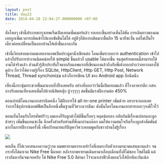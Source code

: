 ```yaml
---
layout: post
title: day23
date: 2014-04-28 22:04:27.000000000 +07:00
---
```

ฮัลโหลๆ เช้านี้ประเทศกรุงเทพเริ่มเปิดเทอมซั่มเมอร์แล้ว รถเยอะขึ้นอย่างเห็นได้ชัด การเดินทางของผมเลยถูกเพิ่มเวลารถติดเข้าไปแบบขัดขืนไม่ได้ อยู่ดีๆก็ต้องรถติดมากขึ้นอีก 15 นาทีซะงั้น แต่ไม่เป็นไรเดี๋ยวค่อยเปลี่ยนเป็นออกบ้านให้เช้าขึ้นเอาละกัน

เช้านี้เงียบสงบมากผมเลยเอาแอพเปิดประตูมานั่งเขียนต่อ โดนเพิ่มระบบการ authentication เข้าไป แล้วก็ปรับการทำงานนิดหน่อยให้ simple ขึ้นแล้วก็ usable ได้มากขึ้น จนสุดท้ายตอนนี้สามารถใช้งานได้จริงแล้ว ส่วนตัวรู้สึกประทับใจมากกับแอพแรกที่เขียนเองแล้วถึงกับพี่เค้าออกปากว่าอยากลองใช้ดูบ้าง ถือว่าได้ความรู้เรื่อง SQLite, HttpClient, Http GET, Http Post, Network Thread, Thread synchoniza แล้วก็การเขียน UI ของ Android app อีกนิดนึง

เที่ยงนี้กระชุ่มกระชวยขึ้นมาแบบบึ๋งปั๋งเลยครับ อย่างที่บอกว่าวันนี้เปิดเทอมแล้ว ที่โรงอาหารตึก กสท. บางรักตอนเที่ยงเลยเต็มไปด้วยนิสิตหญิง อู้วๆๆๆๆ สดชื่นมีแรงฝึกงานต่อ 450%

ตอนบ่ายมีโดนงานเอกสารนิดหนึ่ง ได้ฝึกการใช้ all-in-one printer เพิ่มด้วย อยากจะบอกเลยว่าการใช้อุปกรณ์ออฟฟิศเป็นอีกหนึ่งพื้นฐานที่วิศวะควรมีนะ ดังนั้นใครโดนงานเอกสารเยอะๆจงดีใจไว้

ตอนเย็นโดนรับโทรศัพท์รัวๆ ผมเองก็รับลูกค้าได้ดีขึ้นเรื่อยๆ หลุดน้อยลง กลับกันมีเรื่องแปลกและลูกค้าฮาๆ เพิ่มขึ้นแทนซะงั้น อีกครั้งสำหรับท่านที่พึ่งมาอ่านบล๊อก ผมให้ความสนใจกับเรื่องลูกค้าสัมพันธ์มากในการฝึกงานครั้งนี้ เพื่อเป้าหมายแก้ปัญหาวิศวะคอมพูดกับชาวบ้านไม่รู้เรื่อง

![](https://lh6.googleusercontent.com/-1U62LON00KY/U15YHy_WobI/AAAAAAAAFYQ/UtNEaOHgwiA/w1153-h865-no/IMG_20140428_181921.jpg)

ตกเย็น ก็ได้เวลาสนองความวู่วาม ผมพยายามหารองเท้าวิ่งที่เหมาะกับตัวเองมานานแสนนานแล้ว จนกระทั้งได้มาเจอ Nike Free นี้แหละ หลังจากพยายามเดินหามาเกือบเดือนทั้งสีไม่ชอบ ไซต์ไม่มี แต่เรากันหากันจนเจอครับ ได้ Nike Free 5.0 สีดำมา ไว้จะมาเล่าฟิวลิ่งตอนวิ่งให้อีกทีละกันเน้อ
